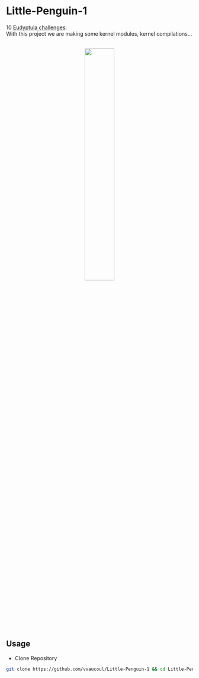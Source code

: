 # Little-Penguin-1

10 <a href="http://eudyptula-challenge.org/">Eudyptula challenges</a>.<br>
With this project we are making some kernel modules, kernel compilations...<br><br>

<p align="center">
  <img src="https://user-images.githubusercontent.com/66129673/198827836-118a529f-74e9-4f0c-a66c-628287f96791.png" width="40%"/>
</p>

## Usage

- Clone Repository
```bash
git clone https://github.com/vvaucoul/Little-Penguin-1 && cd Little-Penguin-1
```
